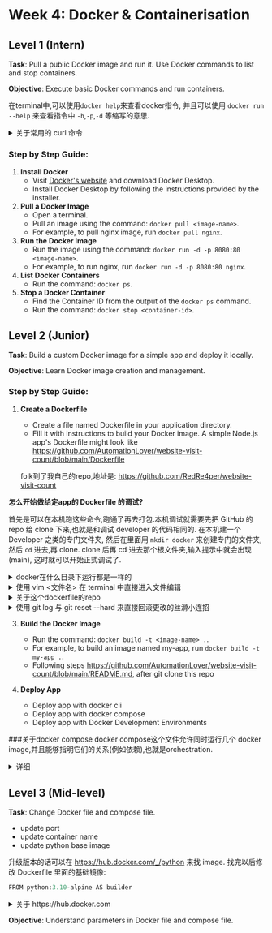 # Week 4: Docker & Containerisation

## Level 1 (Intern)
**Task**: Pull a public Docker image and run it. Use Docker commands to list and stop containers.

**Objective**: Execute basic Docker commands and run containers.

在terminal中,可以使用`docker help`来查看docker指令, 并且可以使用 `docker run --help` 来查看指令中 `-h`,`-p`,`-d` 等缩写的意思.

<details>

  <summary>关于常用的 curl 命令</summary>
  <div style="color: lightgray;">


`curl` 是一个强大的工具，广泛用于测试 API、调试网络请求和自动化脚本中。

`curl` 是一个命令行工具，用于从命令行发送 HTTP 请求并获取数据。它支持多种协议，包括 HTTP、HTTPS、FTP 等。以下是 `curl` 的一些常见用途：

### 常见用途

1. **获取网页内容**：
   - `curl http://example.com`：获取指定 URL 的网页内容。

2. **测试本地服务器**：
   - `curl 127.0.0.1` 和 `curl 127.0.0.1:8080` 都是用于向本地服务器发送请求的命令。它们可以与 Docker 一起使用来测试在容器中运行的服务。

3. **下载文件**：
   - `curl -O http://example.com/file.txt`：下载文件并保存到当前目录。

4. **发送数据**：
   - `curl -d "param1=value1&param2=value2" http://example.com/resource`：使用 POST 方法发送数据。

5. **查看响应头**：
   - `curl -I http://example.com`：仅获取响应头信息。

6. **指定请求方法**：
   - `curl -X POST http://example.com`：使用指定的 HTTP 方法（如 POST）。

### 选项和参数

- `-v`：显示详细的请求和响应信息。
- `-H`：添加自定义请求头。
- `-u`：提供用户名和密码进行身份验证。


### `curl 127.0.0.1` 和 `curl 127.0.0.1:8080` 区别

- **`curl 127.0.0.1`**：
  - 默认请求本地服务器的端口 80。
  - 适用于在本地机器上运行的服务，或在 Docker 容器中映射到主机的端口 80 的服务。

- **`curl 127.0.0.1:8080`**：
  - 请求本地服务器的端口 8080。
  - 常用于测试在 Docker 容器中运行的服务，这些服务通过端口映射暴露在主机的 8080 端口上。

### Docker 相关使用

- 当你在 Docker 容器中运行一个服务，并将其端口映射到主机的端口时，可以使用 `curl` 来测试服务是否正常运行。
- 例如，如果你在 Docker 中运行一个 Web 应用，并将其容器的 80 端口映射到主机的 8080 端口，你可以使用 `curl 127.0.0.1:8080` 来访问该应用。
</div>
</details>


### Step by Step Guide:

1. **Install Docker**
    - Visit [Docker's website](https://www.docker.com/products/docker-desktop) and download Docker Desktop.
    - Install Docker Desktop by following the instructions provided by the installer.
2. **Pull a Docker Image**
    - Open a terminal.
    - Pull an image using the command: `docker pull <image-name>`.
    - For example, to pull nginx image, run `docker pull nginx`.
3. **Run the Docker Image**
    - Run the image using the command: `docker run -d -p 8080:80 <image-name>`.
    - For example, to run nginx, run `docker run -d -p 8080:80 nginx`.
4. **List Docker Containers**
    - Run the command: `docker ps`.
5. **Stop a Docker Container**
    - Find the Container ID from the output of the `docker ps` command.
    - Run the command: `docker stop <container-id>`.

## Level 2 (Junior)
**Task**: Build a custom Docker image for a simple app and deploy it locally.

**Objective**: Learn Docker image creation and management.

### Step by Step Guide:

1. **Create a Dockerfile**
    - Create a file named Dockerfile in your application directory.
    - Fill it with instructions to build your Docker image. A simple Node.js app's Dockerfile might look like https://github.com/AutomationLover/website-visit-count/blob/main/Dockerfile
   
   folk到了我自己的repo,地址是: https://github.com/RedRe4per/website-visit-count

**怎么开始做给定app的 Dockerfile 的调试?**

首先是可以在本机跑这些命令,跑通了再去打包.本机调试就需要先把 GitHub 的 repo 给 clone 下来,也就是和调试 developer 的代码相同的.
  在本机建一个 Developer 之类的专门文件夹, 然后在里面用 `mkdir docker` 来创建专门的文件夹, 然后 `cd` 进去,再 clone. clone 后再 cd 进去那个根文件夹,输入提示中就会出现(main), 这时就可以开始正式调试了.
  
<details> 
  <summary>docker在什么目录下运行都是一样的</summary>
  是的，在 macOS 系统中，无论你在什么目录下运行 Docker 命令，效果都是一样的。Docker 是一个独立的服务，运行在后台，与当前工作目录无关。

### 影响因素

- **当前目录**：只有在你使用相对路径或需要访问当前目录的文件时，当前目录才会影响命令。例如，使用 `docker build .` 时，当前目录会被用作构建上下文。
- **绝对路径**：如果你在命令中使用绝对路径，当前目录不会影响命令的执行。

### 总结

- 启动 Docker 容器的命令在任何目录下执行都是一样的。
- 只有在涉及文件路径时，当前目录才会影响命令的执行。
</details> 

<details> 
  <summary>使用 vim <文件名> 在 terminal 中直接进入文件编辑</summary>
    主要就是按 `esc` 和按 `:` 来输入指令保存和返回.
  在 Vim 中编辑 `app.py` 文件时，你可以使用以下命令来保存和退出：

### 保存并退出

1. **保存并退出**：
   - 按 `Esc` 键进入命令模式。
   - 输入 `:wq` 然后按 `Enter`。

2. **仅保存**：
   - 按 `Esc` 键进入命令模式。
   - 输入 `:w` 然后按 `Enter`。

### 不保存退出

1. **不保存退出**：
   - 按 `Esc` 键进入命令模式。
   - 输入 `:q!` 然后按 `Enter`。

这些命令适用于在 Vim 中编辑任何文件，包括 `app.py`。
</details> 

<details> 
  <summary>关于这个dockerfile的repo</summary>
这个app要启动数据库与后端.
这里面是一个python后端.文件结构是

```
.
├── Dockerfile
├── README.md
├── app.py
├── compose.yaml
└── requirements.txt
```

### 启动redis数据库
  后端需要连接至redis数据库,因为在app.py中有代码:
  ```python
redis = Redis(host='redis', port=6379)
```
所以这里要启动redis的docker image和后端的docker image.
在启动redis的docker image时,用到指令`docker run -d -p 6379:6379 --name=redis redislabs/redismod`,其中`--name=redis`是必要的,因为上面的代码中有语句`host='redis'`,即必须使用名称`redis`来识别.

### 运行后端主app
想运行 app.py (也就是后端主文件),需要用指令 `python3 app.py`,但是直接使用的话会报错 ModuleNotFoundError: No module named 'flask'. 这是因为没有安装依赖(与node.js完全一样的道理).
使用 `pip3 install -r requirements.txt` 来安装.安装后再运行 `python3 app.py` 就能跑起来了.

这里成功后会进入 redis.exceptions 的 ConnectionError的 list 页面.

到此为止,我们之前所有的工作都是为了测试 dockerfile 中的第一步,也就是创建打包 builder.
之后按照 https://github.com/RedRe4per/website-visit-count/blob/main/README.md 指示,运行指令来 build image,检查,run image,即可在本机浏览器输入映射的端口号以查看部署后的网页(此时已经与运行redis数据库的docker image相连了.

</details>

<details> 
  <summary>使用 git log 与 git reset --hard <commit id> 来直接回滚更改的丝滑小连招</summary>
比如刚才为了测试 app.py 文件的可用性与 debug,我修改了很多东西,加了注释等.现在测试完了需要改回去了.

有一种办法可以直接回滚更改.
1. 使用指令 `git log` 来列出文件更新的 commit.
2. 使用 `git reset --hard <commit id>` 来直接回滚到指定版本.

</details>


3. **Build the Docker Image**
    - Run the command: `docker build -t <image-name> .`.
    - For example, to build an image named my-app, run `docker build -t my-app .`.
    - Following steps https://github.com/AutomationLover/website-visit-count/blob/main/README.md, after git clone this repo

4. **Deploy App**
    - Deploy app with docker cli
    - Deploy app with docker compose
    - Deploy app with Docker Development Environments

###关于docker compose
docker compose这个文件允许同时运行几个 docker image,并且能够指明它们的关系(例如依赖),也就是orchestration.
<details> 
  <summary>详细</summary>
Docker Compose 是一个用于定义和管理多容器 Docker 应用的工具。它使用 YAML 文件来配置应用的服务、网络和卷。以下是 Docker Compose 的一些关键特性：

### 主要特性

1. **多容器管理**：
   - 可以同时启动和管理多个容器。

2. **YAML 配置**：
   - 使用 `docker-compose.yml` 文件定义应用的服务、网络和卷。

3. **简化命令**：
   - 使用简单的命令（如 `docker-compose up` 和 `docker-compose down`）来启动和停止应用。

4. **环境隔离**：
   - 支持在不同环境中运行相同的应用配置。

### 基本用法

1. **定义服务**：
   - 在 `docker-compose.yml` 中定义应用的各个服务。

2. **启动应用**：
   - 使用 `docker-compose up` 启动所有服务。

3. **停止应用**：
   - 使用 `docker-compose down` 停止并移除所有服务。

### 示例 `docker-compose.yml`

```yaml
version: '3'
services:
  web:
    image: nginx
    ports:
      - "8080:80"
  redis:
    image: redis
```

### 优势

- **简化开发**：通过一个文件管理所有服务，简化开发和测试环境的设置。
- **可移植性**：相同的配置可以在不同环境中使用，确保一致性。

Docker Compose 是管理复杂应用的强大工具，特别适合需要多个服务协同工作的场景。

</details>

## Level 3 (Mid-level)
**Task**: Change Docker file and compose file.
- update port
- update container name
- update python base image
  
升级版本的话可以在 https://hub.docker.com/_/python 来找 image. 找完以后修改 Dockerfile 里面的基础镜像:
  ```python
FROM python:3.10-alpine AS builder  
```
<details> 
  <summary>关于 https://hub.docker.com </summary>
Docker Hub 是一个云端的容器注册表服务，提供以下功能：

1. **镜像存储**：
   - 存储和分发 Docker 镜像。

2. **镜像查找**：
   - 搜索和下载官方和社区提供的 Docker 镜像。

3. **自动构建**：
   - 自动从代码仓库构建镜像。

4. **团队协作**：
   - 管理和共享团队的镜像。

Docker Hub 是 Docker 生态系统的重要组成部分，帮助开发者轻松管理和分发容器化应用。
</details>

**Objective**: Understand parameters in Docker file and compose file.



